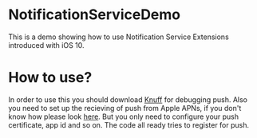 # NotificationServiceDemo
This is a demo showing how to use Notification Service Extensions introduced with iOS 10.

# How to use?
In order to use this you should download [Knuff](https://github.com/KnuffApp/Knuff) for debugging push.
Also you need to set up the recieving of push from Apple APNs, if you don't know how please look [here](https://www.raywenderlich.com/123862/push-notifications-tutorial).
But you only need to configure your push certificate, app id and so on. The code all ready tries to register for push.
